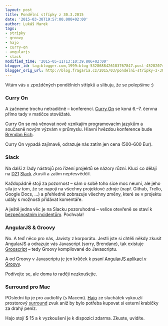```yaml
---
layout: post
title: Pondělní střípky z 30.3.2015
date: '2015-03-30T19:57:00.000+02:00'
author: Lukáš Marek
tags:
- stripky
- groovy
- hajo
- curry-on
- angularjs
- slack
modified_time: '2015-05-11T13:10:39.806+02:00'
blogger_id: tag:blogger.com,1999:blog-5328688426183767847.post-4528207422617014328
blogger_orig_url: http://blog.fragaria.cz/2015/03/pondelni-stripky-z-3032015.html
---
```


Vítám vás u zpožděných pondělních střípků a slibuju, že se polepšíme :)

<span id="more"></span>

### Curry On

A začneme trochu netradičně – konferencí. [Curry
On](http://www.curry-on.org/) se koná 6.–7. června přímo tady v matičce
stověžaté.

Curry On se má věnovat nově vznikajím programovacím jazykům a současně
novým výzvám v průmyslu. Hlavní hvězdou konference bude [Brendan
Eich](http://en.wikipedia.org/wiki/Brendan_Eich).

Curry On vypadá zajímavě, odrazuje nás zatím jen cena (500–600 Eur).

### Slack

Na další z řady nástrojů pro řízení projektů se názory různí. Kluci co
dělají na [D21](https://www.d21.me/#/) [Slack](https://slack.com/)
zkusili a zatím nepřesvědčil.

Každopádně stojí za pozornost – sám o sobě toho sice moc neumí, ale jeho
síla je v tom, že se napojí na všechny projektové zdroje (např. Github,
Trello, Google Docs, …) a přehledně zobrazuje všechny změny, které se v
projektu udály s možností přidávat komentáře.

A ještě jedna věc je na Slacku pozoruhodná – velice otevřeně se staví k
[bezpečnostním
incidentům](http://slackhq.com/post/114696167740/march-2015-security-incident-and-launch-of-2fa).
Pochvala\!

### AngularJS & Groovy

No. A teď něco pro nás, Javisty z korporátu. Jestli jste si chtěli někdy
zkusit AngularJS a odrazuje vás Javascript (sorry, Brendane), tak
existuje [Grooscript](http://grooscript.org/) – tedy Groovy kompilované
do Javascriptu.

A od Groovy v Javascriptu je jen krůček k psaní [AngularJS aplikací v
Groovy](http://devsoap.com/#!/Writing-AngularJS-applications-in-Groovy).

Podívejte se, ale doma to raději nezkoušejte.

### Surround pro Mac

POslední tip je pro audiofily (s Macem).
[Hajo](http://hajoheadphone.com/) ze sluchátek vykouzlí prostorový
[surround](http://en.wikipedia.org/wiki/Surround_sound) zvuk aniž by
bylo potřeba kupovat si externí krabičky za drahý peníz.

Hajo stojí $ 15 a k vyzkoušení je k dispozici zdarma. Zkuste, uvidíte.
